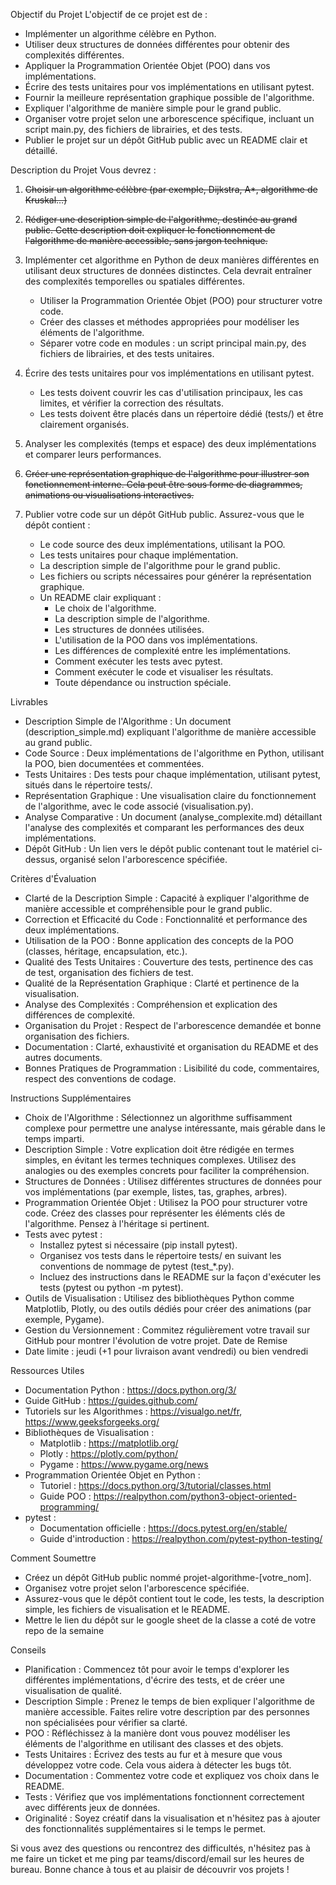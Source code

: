 Objectif du Projet
L'objectif de ce projet est de :
* Implémenter un algorithme célèbre en Python.
* Utiliser deux structures de données différentes pour obtenir des complexités différentes.
* Appliquer la Programmation Orientée Objet (POO) dans vos implémentations.
* Écrire des tests unitaires pour vos implémentations en utilisant pytest.
* Fournir la meilleure représentation graphique possible de l'algorithme.
* Expliquer l'algorithme de manière simple pour le grand public.
* Organiser votre projet selon une arborescence spécifique, incluant un script main.py, des fichiers de librairies, et des tests.
* Publier le projet sur un dépôt GitHub public avec un README clair et détaillé.


Description du Projet
Vous devrez :
1. ~~Choisir un algorithme célèbre (par exemple, Dijkstra, A*, algorithme de Kruskal…)~~ 
2. ~~Rédiger une description simple de l'algorithme, destinée au grand public. Cette description doit expliquer le fonctionnement de l'algorithme de manière accessible, sans jargon technique.~~
3. Implémenter cet algorithme en Python de deux manières différentes en utilisant deux structures de données distinctes. Cela devrait entraîner des complexités temporelles ou spatiales différentes.
    * Utiliser la Programmation Orientée Objet (POO) pour structurer votre code.
    * Créer des classes et méthodes appropriées pour modéliser les éléments de l'algorithme.
    * Séparer votre code en modules : un script principal main.py, des fichiers de librairies, et des tests unitaires.
4. Écrire des tests unitaires pour vos implémentations en utilisant pytest.
    * Les tests doivent couvrir les cas d'utilisation principaux, les cas limites, et vérifier la correction des résultats.
    * Les tests doivent être placés dans un répertoire dédié (tests/) et être clairement organisés.
5. Analyser les complexités (temps et espace) des deux implémentations et comparer leurs performances.
6. ~~Créer une représentation graphique de l'algorithme pour illustrer son fonctionnement interne. Cela peut être sous forme de diagrammes, animations ou visualisations interactives.~~


8. Publier votre code sur un dépôt GitHub public. Assurez-vous que le dépôt contient :
    * Le code source des deux implémentations, utilisant la POO.
    * Les tests unitaires pour chaque implémentation.
    * La description simple de l'algorithme pour le grand public.
    * Les fichiers ou scripts nécessaires pour générer la représentation graphique.
    * Un README clair expliquant :
        * Le choix de l'algorithme.
        * La description simple de l'algorithme.
        * Les structures de données utilisées.
        * L'utilisation de la POO dans vos implémentations.
        * Les différences de complexité entre les implémentations.
        * Comment exécuter les tests avec pytest.
        * Comment exécuter le code et visualiser les résultats.
        * Toute dépendance ou instruction spéciale.


Livrables
* Description Simple de l'Algorithme : Un document (description_simple.md) expliquant l'algorithme de manière accessible au grand public.
* Code Source : Deux implémentations de l'algorithme en Python, utilisant la POO, bien documentées et commentées.
* Tests Unitaires : Des tests pour chaque implémentation, utilisant pytest, situés dans le répertoire tests/.
* Représentation Graphique : Une visualisation claire du fonctionnement de l'algorithme, avec le code associé (visualisation.py).
* Analyse Comparative : Un document (analyse_complexite.md) détaillant l'analyse des complexités et comparant les performances des deux implémentations.
* Dépôt GitHub : Un lien vers le dépôt public contenant tout le matériel ci-dessus, organisé selon l'arborescence spécifiée.

Critères d'Évaluation
* Clarté de la Description Simple : Capacité à expliquer l'algorithme de manière accessible et compréhensible pour le grand public.
* Correction et Efficacité du Code : Fonctionnalité et performance des deux implémentations.
* Utilisation de la POO : Bonne application des concepts de la POO (classes, héritage, encapsulation, etc.).
* Qualité des Tests Unitaires : Couverture des tests, pertinence des cas de test, organisation des fichiers de test.
* Qualité de la Représentation Graphique : Clarté et pertinence de la visualisation.
* Analyse des Complexités : Compréhension et explication des différences de complexité.
* Organisation du Projet : Respect de l'arborescence demandée et bonne organisation des fichiers.
* Documentation : Clarté, exhaustivité et organisation du README et des autres documents.
* Bonnes Pratiques de Programmation : Lisibilité du code, commentaires, respect des conventions de codage.

Instructions Supplémentaires
* Choix de l'Algorithme : Sélectionnez un algorithme suffisamment complexe pour permettre une analyse intéressante, mais gérable dans le temps imparti.
* Description Simple : Votre explication doit être rédigée en termes simples, en évitant les termes techniques complexes. Utilisez des analogies ou des exemples concrets pour faciliter la compréhension.
* Structures de Données : Utilisez différentes structures de données pour vos implémentations (par exemple, listes, tas, graphes, arbres).
* Programmation Orientée Objet : Utilisez la POO pour structurer votre code. Créez des classes pour représenter les éléments clés de l'algorithme. Pensez à l'héritage si pertinent.
* Tests avec pytest :
    * Installez pytest si nécessaire (pip install pytest).
    * Organisez vos tests dans le répertoire tests/ en suivant les conventions de nommage de pytest (test_*.py).
    * Incluez des instructions dans le README sur la façon d'exécuter les tests (pytest ou python -m pytest).
* Outils de Visualisation : Utilisez des bibliothèques Python comme Matplotlib, Plotly, ou des outils dédiés pour créer des animations (par exemple, Pygame).
* Gestion du Versionnement : Commitez régulièrement votre travail sur GitHub pour montrer l'évolution de votre projet.
Date de Remise
* Date limite : jeudi (+1 pour livraison avant vendredi) ou bien vendredi 

Ressources Utiles
* Documentation Python : https://docs.python.org/3/
* Guide GitHub : https://guides.github.com/
* Tutoriels sur les Algorithmes : https://visualgo.net/fr, https://www.geeksforgeeks.org/
* Bibliothèques de Visualisation :
    * Matplotlib : https://matplotlib.org/
    * Plotly : https://plotly.com/python/
    * Pygame : https://www.pygame.org/news
* Programmation Orientée Objet en Python :
    * Tutoriel : https://docs.python.org/3/tutorial/classes.html
    * Guide POO : https://realpython.com/python3-object-oriented-programming/
* pytest :
    * Documentation officielle : https://docs.pytest.org/en/stable/
    * Guide d'introduction : https://realpython.com/pytest-python-testing/

Comment Soumettre
* Créez un dépôt GitHub public nommé projet-algorithme-[votre_nom].
* Organisez votre projet selon l'arborescence spécifiée.
* Assurez-vous que le dépôt contient tout le code, les tests, la description simple, les fichiers de visualisation et le README.
* Mettre le lien du dépôt sur le google sheet de la classe a coté de votre repo de la semaine 

Conseils
* Planification : Commencez tôt pour avoir le temps d'explorer les différentes implémentations, d'écrire des tests, et de créer une visualisation de qualité.
* Description Simple : Prenez le temps de bien expliquer l'algorithme de manière accessible. Faites relire votre description par des personnes non spécialisées pour vérifier sa clarté.
* POO : Réfléchissez à la manière dont vous pouvez modéliser les éléments de l'algorithme en utilisant des classes et des objets.
* Tests Unitaires : Écrivez des tests au fur et à mesure que vous développez votre code. Cela vous aidera à détecter les bugs tôt.
* Documentation : Commentez votre code et expliquez vos choix dans le README.
* Tests : Vérifiez que vos implémentations fonctionnent correctement avec différents jeux de données.
* Originalité : Soyez créatif dans la visualisation et n'hésitez pas à ajouter des fonctionnalités supplémentaires si le temps le permet.

Si vous avez des questions ou rencontrez des difficultés, n'hésitez pas à me faire un ticket et me ping par teams/discord/email sur les heures de bureau. 
Bonne chance à tous et au plaisir de découvrir vos projets !

